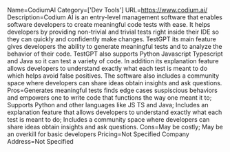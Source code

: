Name=CodiumAI
Category=['Dev Tools']
URL=https://www.codium.ai/
Description=Codium AI is an entry-level management software that enables software developers to create meaningful code tests with ease. It helps developers by providing non-trivial and trivial tests right inside their IDE so they can quickly and confidently make changes. TestGPT its main feature gives developers the ability to generate meaningful tests and to analyze the behavior of their code. TestGPT also supports Python Javascript Typescript and Java so it can test a variety of code. In addition its explanation feature allows developers to understand exactly what each test is meant to do which helps avoid false positives. The software also includes a community space where developers can share ideas obtain insights and ask questions.
Pros=Generates meaningful tests finds edge cases suspiscious behaviors and empowers one to write code that functions the way one meant it to; Supports Python and other languages like JS TS and Java; Includes an explanation feature that allows developers to understand exactly what each test is meant to do; Includes a community space where developers can share ideas obtain insights and ask questions.
Cons=May be costly; May be an overkill for basic developers
Pricing=Not Specified
Company Address=Not Specified
